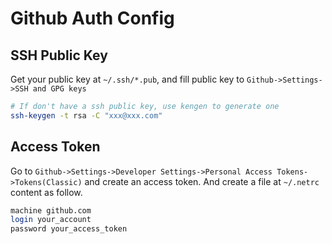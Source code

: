 # Github Auth Config

## SSH Public Key

Get your public key at `~/.ssh/*.pub`, and fill public key to `Github->Settings->SSH and GPG keys`
```Bash
# If don't have a ssh public key, use kengen to generate one 
ssh-keygen -t rsa -C "xxx@xxx.com"
```

## Access Token

Go to `Github->Settings->Developer Settings->Personal Access Tokens->Tokens(Classic)` and create an access token. And create a file at `~/.netrc` content as follow.

```Bash
machine github.com
login your_account
password your_access_token
```
